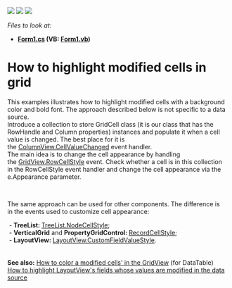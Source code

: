 <!-- default badges list -->
![](https://img.shields.io/endpoint?url=https://codecentral.devexpress.com/api/v1/VersionRange/128629243/10.1.4%2B)
[![](https://img.shields.io/badge/Open_in_DevExpress_Support_Center-FF7200?style=flat-square&logo=DevExpress&logoColor=white)](https://supportcenter.devexpress.com/ticket/details/T190692)
[![](https://img.shields.io/badge/📖_How_to_use_DevExpress_Examples-e9f6fc?style=flat-square)](https://docs.devexpress.com/GeneralInformation/403183)
<!-- default badges end -->
<!-- default file list -->
*Files to look at*:

* **[Form1.cs](./CS/Form1.cs) (VB: [Form1.vb](./VB/Form1.vb))**
<!-- default file list end -->
# How to highlight modified cells in grid


<p>This examples illustrates how to highlight modified cells with a background color and bold font. The approach described below is not specific to a data source.<br />Introduce a collection to store GridCell class (it is our class that has the RowHandle and Column properties) instances and populate it when a cell value is changed. The best place for it is the <a href="https://documentation.devexpress.com/#WindowsForms/DevExpressXtraGridViewsBaseColumnView_CellValueChangedtopic">ColumnView.CellValueChanged</a> event handler.<br />The main idea is to change the cell appearance by handling the <a href="http://documentation.devexpress.com/#WindowsForms/DevExpressXtraGridViewsGridGridView_RowCellStyletopic">GridView.RowCellStyle</a> event. Check whether a cell is in this collection in the RowCellStyle event handler and change the cell appearance via the e.Appearance parameter.</p>
<br />
<p>The same approach can be used for other components. The difference is in the events used to customize cell appearance:</p>
 - <strong>TreeList: </strong><a href="https://documentation.devexpress.com/#windowsforms/DevExpressXtraTreeListTreeList_NodeCellStyletopic">TreeList.NodeCellStyle</a>;<br /> - <strong>VerticalGrid</strong> and <strong>PropertyGridControl: </strong><a href="https://documentation.devexpress.com/#WindowsForms/DevExpressXtraVerticalGridVGridControlBase_RecordCellStyletopic">RecordCellStyle</a>;<br /> - <strong>LayoutView: </strong><a href="https://documentation.devexpress.com/#WindowsForms/DevExpressXtraGridViewsLayoutLayoutView_CustomFieldValueStyletopic">LayoutView.CustomFieldValueStyle</a>.<br /><br /><br /><strong>See also:</strong> <a href="https://www.devexpress.com/Support/Center/p/E997">How to color a modified cells' in the GridView</a> (for DataTable)<br /><a href="https://www.devexpress.com/Support/Center/p/E1885">How to highlight LayoutView's fields whose values are modified in the data source</a>

<br/>


